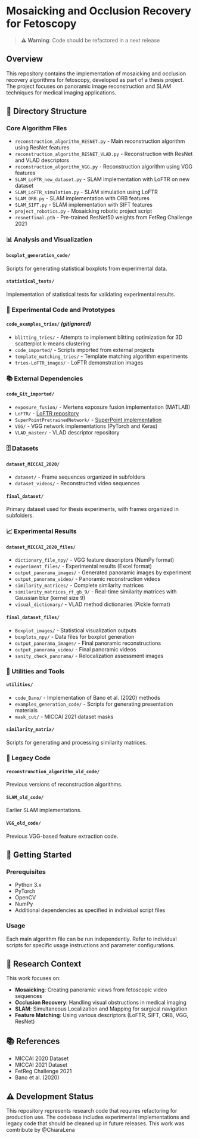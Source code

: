 # Mosaicking and Occlusion Recovery for Fetoscopy

> **⚠️ Warning**: Code should be refactored in a next release

## Overview

This repository contains the implementation of mosaicking and occlusion recovery algorithms for fetoscopy, developed as part of a thesis project. The project focuses on panoramic image reconstruction and SLAM techniques for medical imaging applications.

## 📁 Directory Structure

### Core Algorithm Files

- `reconstruction_algorithm_RESNET.py` - Main reconstruction algorithm using ResNet features
- `reconstruction_algorithm_RESNET_VLAD.py` - Reconstruction with ResNet and VLAD descriptors
- `reconstruction_algorithm_VGG.py` - Reconstruction algorithm using VGG features
- `SLAM_LoFTR_new_dataset.py` - SLAM implementation with LoFTR on new dataset
- `SLAM_LoFTR_simulation.py` - SLAM simulation using LoFTR
- `SLAM_ORB.py` - SLAM implementation with ORB features
- `SLAM_SIFT.py` - SLAM implementation with SIFT features
- `project_robotics.py` - Mosaicking robotic project script
- `resnetfinal.pth` - Pre-trained ResNet50 weights from FetReg Challenge 2021

### 📊 Analysis and Visualization

#### `boxplot_generation_code/`
Scripts for generating statistical boxplots from experimental data.

#### `statistical_tests/`
Implementation of statistical tests for validating experimental results.

### 🧪 Experimental Code and Prototypes

#### `code_examples_tries/` *(gitignored)*
- `blitting_tries/` - Attempts to implement blitting optimization for 3D scatterplot k-means clustering
- `code_imported/` - Scripts imported from external projects
- `template_matching_tries/` - Template matching algorithm experiments
- `tries-LoFTR_images/` - LoFTR demonstration images

### 📚 External Dependencies

#### `code_Git_imported/`
- `exposure_fusion/` - Mertens exposure fusion implementation (MATLAB)
- `LoFTR/` - [LoFTR repository](https://github.com/zju3dv/LoFTR)
- `SuperPointPretrainedNetwork/` - [SuperPoint implementation](https://github.com/magicleap/SuperPointPretrainedNetwork)
- `VGG/` - VGG network implementations (PyTorch and Keras)
- `VLAD_master/` - VLAD descriptor repository

### 🗄️ Datasets

#### `dataset_MICCAI_2020/`
- `dataset/` - Frame sequences organized in subfolders
- `dataset_videos/` - Reconstructed video sequences

#### `final_dataset/`
Primary dataset used for thesis experiments, with frames organized in subfolders.

### 📈 Experimental Results

#### `dataset_MICCAI_2020_files/`
- `dictionary_file_npy/` - VGG feature descriptors (NumPy format)
- `experiment_files/` - Experimental results (Excel format)
- `output_panorama_images/` - Generated panoramic images by experiment
- `output_panorama_video/` - Panoramic reconstruction videos
- `similarity_matrices/` - Complete similarity matrices
- `similarity_matrices_rt_gb_9/` - Real-time similarity matrices with Gaussian blur (kernel size 9)
- `visual_dictionary/` - VLAD method dictionaries (Pickle format)

#### `final_dataset_files/`
- `Boxplot_images/` - Statistical visualization outputs
- `boxplots_npy/` - Data files for boxplot generation
- `output_panorama_images/` - Final panoramic reconstructions
- `output_panorama_video/` - Final panoramic videos
- `sanity_check_panorama/` - Relocalization assessment images

### 🔧 Utilities and Tools

#### `utilities/`
- `code_Bano/` - Implementation of Bano et al. (2020) methods
- `examples_generation_code/` - Scripts for generating presentation materials
- `mask_cut/` - MICCAI 2021 dataset masks

#### `similarity_matrix/`
Scripts for generating and processing similarity matrices.

### 📜 Legacy Code

#### `reconstrunction_algorithm_old_code/`
Previous versions of reconstruction algorithms.

#### `SLAM_old_code/`
Earlier SLAM implementations.

#### `VGG_old_code/`
Previous VGG-based feature extraction code.

## 🚀 Getting Started

### Prerequisites
- Python 3.x
- PyTorch
- OpenCV
- NumPy
- Additional dependencies as specified in individual script files

### Usage
Each main algorithm file can be run independently. Refer to individual scripts for specific usage instructions and parameter configurations.

## 📖 Research Context

This work focuses on:
- **Mosaicking**: Creating panoramic views from fetoscopic video sequences
- **Occlusion Recovery**: Handling visual obstructions in medical imaging
- **SLAM**: Simultaneous Localization and Mapping for surgical navigation
- **Feature Matching**: Using various descriptors (LoFTR, SIFT, ORB, VGG, ResNet)

## 📚 References

- MICCAI 2020 Dataset
- MICCAI 2021 Dataset  
- FetReg Challenge 2021
- Bano et al. (2020)

## ⚠️ Development Status

This repository represents research code that requires refactoring for production use. The codebase includes experimental implementations and legacy code that should be cleaned up in future releases. This work was comtribute by @ChiaraLena
